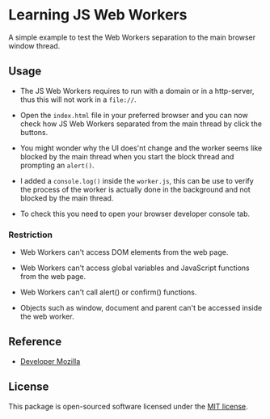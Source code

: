 # Learning JS Web Workers

A simple example to test the Web Workers separation to the main browser window thread.

## Usage

- The JS Web Workers requires to run with a domain or in a http-server, thus this will not work in a ```file://```.

- Open the ```index.html``` file in your preferred browser and you can now check how JS Web Workers separated from the main thread by click the buttons.

- You might wonder why the UI does'nt change and the worker seems like blocked by the main thread when you start the block thread and prompting an ```alert()```.

- I added a ```console.log()``` inside the ```worker.js```, this can be use to verify the process of the worker is actually done in the background and not blocked by the main thread.

- To check this you need to open your browser developer console tab.

### Restriction

- Web Workers can't access DOM elements from the web page.

- Web Workers can't access global variables and JavaScript functions from the web page.

- Web Workers can't call alert() or confirm() functions.

- Objects such as window, document and parent can't be accessed inside the web worker.

## Reference

- [Developer Mozilla](https://developer.mozilla.org/en-US/docs/Web/API/Web_Workers_API/Using_web_workers)

## License

This package is open-sourced software licensed under the [MIT license](https://opensource.org/licenses/MIT).
